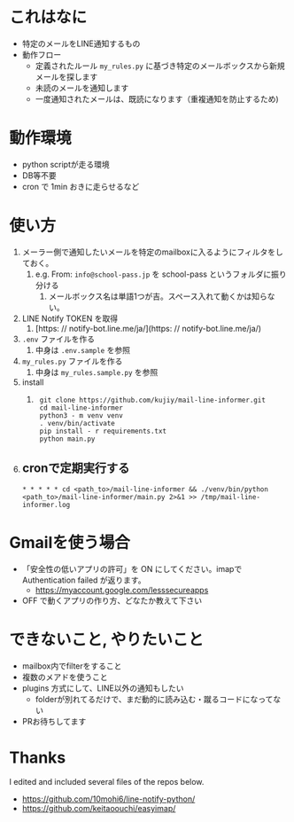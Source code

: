 # これはなに
- 特定のメールをLINE通知するもの
- 動作フロー
  - 定義されたルール `my_rules.py` に基づき特定のメールボックスから新規メールを探します
  - 未読のメールを通知します
   - 一度通知されたメールは、既読になります（重複通知を防止するため)

# 動作環境
- python scriptが走る環境
- DB等不要
- cron で 1min おきに走らせるなど

# 使い方
1. メーラー側で通知したいメールを特定のmailboxに入るようにフィルタをしておく。
   1. e.g. From: `info@school-pass.jp` を school-pass というフォルダに振り分ける
      1. メールボックス名は単語1つが吉。スペース入れて動くかは知らない。
1. LINE Notify TOKEN を取得
    1. [https: // notify-bot.line.me/ja/](https: // notify-bot.line.me/ja/)
1. `.env` ファイルを作る
    1. 中身は `.env.sample` を参照
1. `my_rules.py` ファイルを作る
    1. 中身は `my_rules.sample.py` を参照
1. install
    1. ```
        git clone https://github.com/kujiy/mail-line-informer.git
        cd mail-line-informer
        python3 - m venv venv
        . venv/bin/activate
        pip install - r requirements.txt
        python main.py
        ```
1. cronで定期実行する
    - 
   ```
   * * * * * cd <path_to>/mail-line-informer && ./venv/bin/python <path_to>/mail-line-informer/main.py 2>&1 >> /tmp/mail-line-informer.log
   ```

# Gmailを使う場合
- 「安全性の低いアプリの許可」を ON にしてください。imapで Authentication failed が返ります。
  - https://myaccount.google.com/lesssecureapps
- OFF で動くアプリの作り方、どなたか教えて下さい

# できないこと, やりたいこと
- mailbox内でfilterをすること
- 複数のメアドを使うこと
- plugins 方式にして、LINE以外の通知もしたい
  - folderが別れてるだけで、まだ動的に読み込む・蹴るコードになってない
- PRお待ちしてます

# Thanks
I edited and included several files of the repos below.

- https://github.com/10mohi6/line-notify-python/
- https://github.com/keitaoouchi/easyimap/

